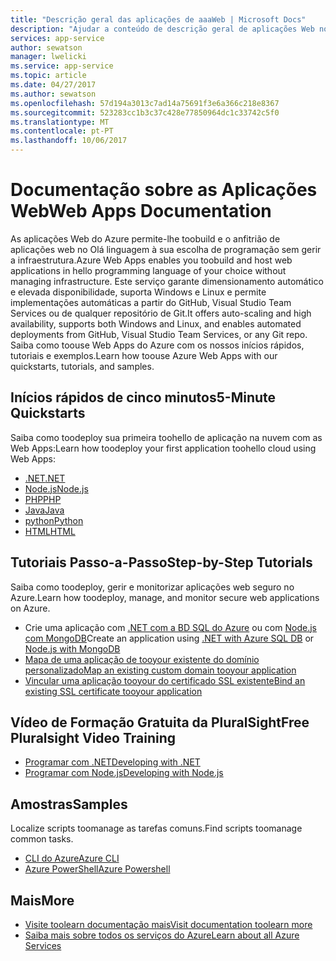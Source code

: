 ```yaml
---
title: "Descrição geral das aplicações de aaaWeb | Microsoft Docs"
description: "Ajudar a conteúdo de descrição geral de aplicações Web no portal do Azure"
services: app-service
author: sewatson
manager: lwelicki
ms.service: app-service
ms.topic: article
ms.date: 04/27/2017
ms.author: sewatson
ms.openlocfilehash: 57d194a3013c7ad14a75691f3e6a366c218e8367
ms.sourcegitcommit: 523283cc1b3c37c428e77850964dc1c33742c5f0
ms.translationtype: MT
ms.contentlocale: pt-PT
ms.lasthandoff: 10/06/2017
---
```

# <a name="web-apps-documentation"></a><span data-ttu-id="f4a00-103">Documentação sobre as Aplicações Web</span><span class="sxs-lookup"><span data-stu-id="f4a00-103">Web Apps Documentation</span></span>

<span data-ttu-id="f4a00-104">As aplicações Web do Azure permite-lhe toobuild e o anfitrião de aplicações web no Olá linguagem à sua escolha de programação sem gerir a infraestrutura.</span><span class="sxs-lookup"><span data-stu-id="f4a00-104">Azure Web Apps enables you toobuild and host web applications in hello programming language of your choice without managing infrastructure.</span></span> <span data-ttu-id="f4a00-105">Este serviço garante dimensionamento automático e elevada disponibilidade, suporta Windows e Linux e permite implementações automáticas a partir do GitHub, Visual Studio Team Services ou de qualquer repositório de Git.</span><span class="sxs-lookup"><span data-stu-id="f4a00-105">It offers auto-scaling and high availability, supports both Windows and Linux, and enables automated deployments from GitHub, Visual Studio Team Services, or any Git repo.</span></span> <span data-ttu-id="f4a00-106">Saiba como toouse Web Apps do Azure com os nossos inícios rápidos, tutoriais e exemplos.</span><span class="sxs-lookup"><span data-stu-id="f4a00-106">Learn how toouse Azure Web Apps with our quickstarts, tutorials, and samples.</span></span>

## <a name="5-minute-quickstarts"></a><span data-ttu-id="f4a00-107">Inícios rápidos de cinco minutos</span><span class="sxs-lookup"><span data-stu-id="f4a00-107">5-Minute Quickstarts</span></span>

<span data-ttu-id="f4a00-108">Saiba como toodeploy sua primeira toohello de aplicação na nuvem com as Web Apps:</span><span class="sxs-lookup"><span data-stu-id="f4a00-108">Learn how toodeploy your first application toohello cloud using Web Apps:</span></span>

- [<span data-ttu-id="f4a00-109">.NET</span><span class="sxs-lookup"><span data-stu-id="f4a00-109">.NET</span></span>](/azure/app-service-web/app-service-web-get-started-dotnet)
- [<span data-ttu-id="f4a00-110">Node.js</span><span class="sxs-lookup"><span data-stu-id="f4a00-110">Node.js</span></span>](/azure/app-service-web/app-service-web-get-started-nodejs)
- [<span data-ttu-id="f4a00-111">PHP</span><span class="sxs-lookup"><span data-stu-id="f4a00-111">PHP</span></span>](/azure/app-service-web/app-service-web-get-started-php)
- [<span data-ttu-id="f4a00-112">Java</span><span class="sxs-lookup"><span data-stu-id="f4a00-112">Java</span></span>](/azure/app-service-web/app-service-web-get-started-java)
- [<span data-ttu-id="f4a00-113">python</span><span class="sxs-lookup"><span data-stu-id="f4a00-113">Python</span></span>](/azure/app-service-web/app-service-web-get-started-python)
- [<span data-ttu-id="f4a00-114">HTML</span><span class="sxs-lookup"><span data-stu-id="f4a00-114">HTML</span></span>](/azure/app-service-web/app-service-web-get-started-html)

## <a name="step-by-step-tutorials"></a><span data-ttu-id="f4a00-115">Tutoriais Passo-a-Passo</span><span class="sxs-lookup"><span data-stu-id="f4a00-115">Step-by-Step Tutorials</span></span>

<span data-ttu-id="f4a00-116">Saiba como toodeploy, gerir e monitorizar aplicações web seguro no Azure.</span><span class="sxs-lookup"><span data-stu-id="f4a00-116">Learn how toodeploy, manage, and monitor secure web applications on Azure.</span></span>

- <span data-ttu-id="f4a00-117">Crie uma aplicação com [.NET com a BD SQL do Azure](/azure/app-service-web/app-service-web-tutorial-dotnet-sqldatabase) ou com [Node.js com MongoDB](/azure/app-service-web/app-service-web-tutorial-nodejs-mongodb-app)</span><span class="sxs-lookup"><span data-stu-id="f4a00-117">Create an application using [.NET with Azure SQL DB](/azure/app-service-web/app-service-web-tutorial-dotnet-sqldatabase) or [Node.js with MongoDB](/azure/app-service-web/app-service-web-tutorial-nodejs-mongodb-app)</span></span>
- [<span data-ttu-id="f4a00-118">Mapa de uma aplicação de tooyour existente do domínio personalizado</span><span class="sxs-lookup"><span data-stu-id="f4a00-118">Map an existing custom domain tooyour application</span></span>](/azure/app-service-web/app-service-web-tutorial-custom-domain)
- [<span data-ttu-id="f4a00-119">Vincular uma aplicação tooyour do certificado SSL existente</span><span class="sxs-lookup"><span data-stu-id="f4a00-119">Bind an existing SSL certificate tooyour application</span></span>](/azure/app-service-web/app-service-web-tutorial-custom-SSL)

## <a name="free-pluralsight-video-training"></a><span data-ttu-id="f4a00-120">Vídeo de Formação Gratuita da PluralSight</span><span class="sxs-lookup"><span data-stu-id="f4a00-120">Free Pluralsight Video Training</span></span>

- [<span data-ttu-id="f4a00-121">Programar com .NET</span><span class="sxs-lookup"><span data-stu-id="f4a00-121">Developing with .NET</span></span>](https://www.pluralsight.com/courses/developing-dotnet-microsoft-azure-getting-started?twoid=d6abac77-7dcc-4d33-9e03-f85e78989f02)
- [<span data-ttu-id="f4a00-122">Programar com Node.js</span><span class="sxs-lookup"><span data-stu-id="f4a00-122">Developing with Node.js</span></span>](https://www.pluralsight.com/courses/developing-nodejs-microsoft-azure-getting-started?twoid=d6abac77-7dcc-4d33-9e03-f85e78989f02)

## <a name="samples"></a><span data-ttu-id="f4a00-123">Amostras</span><span class="sxs-lookup"><span data-stu-id="f4a00-123">Samples</span></span>

<span data-ttu-id="f4a00-124">Localize scripts toomanage as tarefas comuns.</span><span class="sxs-lookup"><span data-stu-id="f4a00-124">Find scripts toomanage common tasks.</span></span>

- [<span data-ttu-id="f4a00-125">CLI do Azure</span><span class="sxs-lookup"><span data-stu-id="f4a00-125">Azure CLI</span></span>](/azure/app-service-web/app-service-cli-sample)
- [<span data-ttu-id="f4a00-126">Azure PowerShell</span><span class="sxs-lookup"><span data-stu-id="f4a00-126">Azure Powershell</span></span>](/azure/app-service-web/app-service-powershell-samples)

## <a name="more"></a><span data-ttu-id="f4a00-127">Mais</span><span class="sxs-lookup"><span data-stu-id="f4a00-127">More</span></span>

- [<span data-ttu-id="f4a00-128">Visite toolearn documentação mais</span><span class="sxs-lookup"><span data-stu-id="f4a00-128">Visit documentation toolearn more</span></span>](/azure/app-service-web/index)
- [<span data-ttu-id="f4a00-129">Saiba mais sobre todos os serviços do Azure</span><span class="sxs-lookup"><span data-stu-id="f4a00-129">Learn about all Azure Services</span></span>](https://aka.ms/j3wr7y)